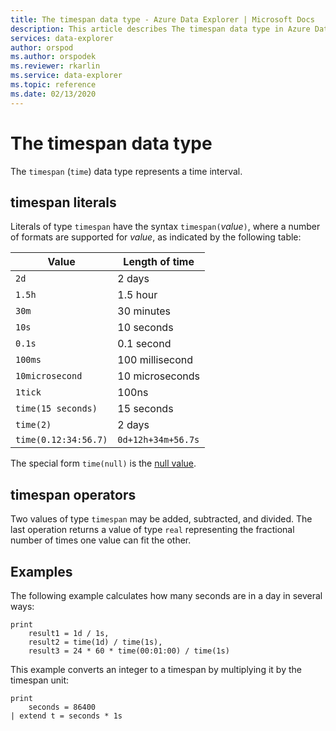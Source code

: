 ```yaml
---
title: The timespan data type - Azure Data Explorer | Microsoft Docs
description: This article describes The timespan data type in Azure Data Explorer.
services: data-explorer
author: orspod
ms.author: orspodek
ms.reviewer: rkarlin
ms.service: data-explorer
ms.topic: reference
ms.date: 02/13/2020
---
```

# The timespan data type

The `timespan` (`time`) data type represents a  time interval.

## timespan literals

Literals of type `timespan` have the syntax `timespan(`*value*`)`, where a number of formats 
are supported for *value*, as indicated by the following table:

|Value|Length of time|
---|---
`2d`|2 days
`1.5h`|1.5 hour
`30m`|30 minutes
`10s`|10 seconds
`0.1s`|0.1 second
`100ms`| 100 millisecond
`10microsecond`|10 microseconds
`1tick`|100ns
`time(15 seconds)`|15 seconds
`time(2)`| 2 days
`time(0.12:34:56.7)`|`0d+12h+34m+56.7s`

The special form `time(null)` is the [null value](null-values.md).

## timespan operators

Two values of type `timespan` may be added, subtracted, and divided.
The last operation returns a value of type `real` representing the
fractional number of times one value can fit the other.

## Examples

The following example calculates how many seconds are in a day in several ways:

```kusto
print
    result1 = 1d / 1s,
    result2 = time(1d) / time(1s),
    result3 = 24 * 60 * time(00:01:00) / time(1s)
```

This example converts an integer to a timespan by multiplying it by the timespan unit:

```kusto
print 
    seconds = 86400
| extend t = seconds * 1s
```
